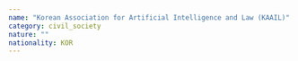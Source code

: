 ```yaml
---
name: "Korean Association for Artificial Intelligence and Law (KAAIL)"
category: civil_society
nature: ""
nationality: KOR
---
```

    
